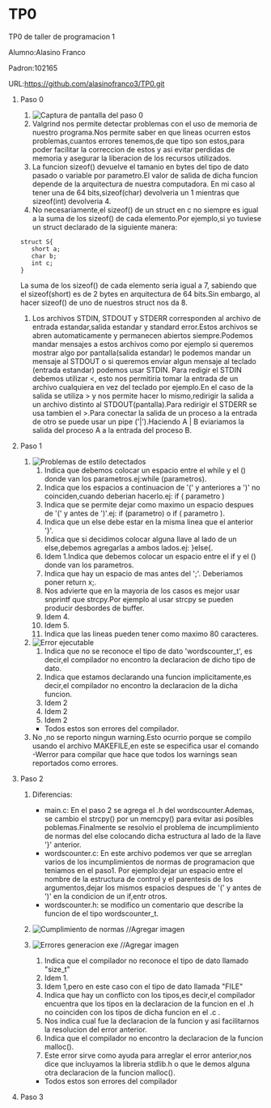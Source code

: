 # TP0
TP0 de taller de programacion 1

Alumno:Alasino Franco

Padron:102165

URL:https://github.com/alasinofranco3/TP0.git

1. Paso 0
    1. ![Captura de pantalla del paso 0](https://user-images.githubusercontent.com/50004705/79463028-af581f80-7fce-11ea-9506-c177c84c679b.png)
    1.  Valgrind nos permite detectar problemas con el uso de memoria de nuestro programa.Nos permite saber en que lineas ocurren estos problemas,cuantos errores tenemos,de que tipo son estos,para poder facilitar la correccion de estos y asi evitar perdidas de memoria y asegurar la liberacion de los recursos utilizados.
    1. La funcion sizeof() devuelve el tamanio en bytes del tipo de dato pasado o variable por parametro.El valor de salida de dicha funcion depende de la arquitectura de nuestra computadora. En mi caso al tener una de 64 bits,sizeof(char) devolveria un 1 mientras que sizeof(int) devolveria 4.
    1. No necesariamente,el sizeof() de un struct en c no siempre es igual a la suma de los sizeof() de cada elemento.Por ejemplo,si yo tuviese un struct declarado de la siguiente manera:
    
    ```
    struct S{
	   short a;
	   char b;
	   int c;
    }

    ```
    La suma de los sizeof() de cada elemento seria igual a 7, sabiendo que el sizeof(short) es de 2 bytes en arquitectura de 64 bits.Sin embargo, al hacer sizeof() de uno de nuestros struct nos da 8.
      1. Los archivos STDIN, STDOUT y STDERR corresponden al archivo de entrada estandar,salida estandar y standard error.Estos archivos se abren automaticamente y permanecen abiertos siempre.Podemos mandar mensajes a estos archivos como por ejemplo si queremos mostrar algo por pantalla(salida estandar) le podemos mandar un mensaje al STDOUT o si queremos enviar algun mensaje al teclado (entrada estandar) podemos usar STDIN. Para redigir el STDIN debemos utilizar <, esto nos permitiria tomar la entrada de un archivo cualquiera en vez del teclado por ejemplo.En el caso de la salida se utiliza >  y nos permite hacer lo mismo,redirigir la salida a un archivo distinto al STDOUT(pantalla).Para redirigir el STDERR se usa tambien el >.Para conectar la salida de un proceso a la entrada de otro se puede usar un pipe ('|').Haciendo A | B eviariamos la salida del proceso A a la entrada del proceso B.

1. Paso 1 
    1. ![Problemas de estilo detectados](/home/franco/Imágenes/paso1_problemas_estilo.png)
        1. Indica que debemos colocar un espacio entre el while y el () donde van los parametros.ej:while (parametros).
        1. Indica que los espacios a continuacion de '(' y anteriores a ')' no coinciden,cuando deberian hacerlo.ej: if ( parametro )
        1. Indica que se permite dejar como maximo un espacio despues de '(' y antes de ')'.ej: if (parametro) o if ( parametro ).
        1. Indica que un else debe estar en la misma linea que el anterior '}'.
        1. Indica que si decidimos colocar alguna llave al lado de un else,debemos agregarlas a ambos lados.ej: }else{.
        1. Idem 1.Indica que debemos colocar un espacio entre el if y el () donde van los parametros.
        1. Indica que hay un espacio de mas antes del ';'. Deberiamos poner return x;.
        1. Nos advierte que en la mayoria de los casos es mejor usar snprintf que strcpy.Por ejemplo al usar strcpy se pueden producir desbordes de buffer.
        1. Idem 4.
        1. Idem 5.
        1. Indica que las lineas pueden tener como maximo 80 caracteres.
    1. ![Error ejecutable](/home/franco/Imágenes/paso1_error_ejecutable.png)
        1. Indica que no se reconoce el tipo de dato 'wordscounter_t', es decir,el compilador no encontro la declaracion de dicho tipo de dato.
        1. Indica que estamos declarando una funcion implicitamente,es decir,el compilador no encontro la declaracion de la dicha funcion.
        1. Idem 2
        1. Idem 2
        1. Idem 2
        * Todos estos son errores del compilador.
    1. No ,no se reporto ningun warning.Esto ocurrio porque se compilo usando el archivo MAKEFILE,en este se especifica usar el comando -Werror para compilar que hace que todos los warnings sean reportados como errores.

1. Paso 2
    1. Diferencias:
        * main.c: En el paso 2 se agrega el .h del wordscounter.Ademas, se cambio el strcpy() por un memcpy() para evitar asi posibles poblemas.Finalmente se resolvio el problema de incumplimiento de normas del else colocando dicha estructura al lado de la llave '}' anterior.
        * wordscounter.c: En este archivo podemos ver que se arreglan varios de los incumplimientos de normas de programacion que teniamos en el paso1.
        Por ejemplo:dejar un espacio entre el nombre de la estructura de control y el parentesis de los argumentos,dejar los mismos espacios despues de '(' y antes de ')' en la condicion de un if,entr otros.
        * wordscounter.h: se modifico un comentario que describe la funcion de el tipo wordscounter_t.
    1. ![Cumplimiento de normas](/home/franco/Imágenes/paso2_cumplimiento_normas.png) //Agregar imagen
    1. ![Errores generacion exe](/home/franco/Imágenes/paso2_errores_ejecutable.png)  //Agregar imagen
        1. Indica que el compilador no reconoce el tipo de dato llamado "size_t" 
        1. Idem 1.
        1. Idem 1,pero en este caso con el tipo de dato llamada "FILE"  
        1. Indica que hay un conflicto con los tipos,es decir,el compilador encuentra que los tipos en la declaracion de la funcion en el .h no coinciden con los tipos de dicha funcion en el .c .
        1. Nos indica cual fue la declaracion de la funcion y asi facilitarnos la resolucion del error anterior.
        1. Indica que el compilador no encontro la declaracion de la funcion malloc().
        1. Este error sirve como ayuda para arreglar el error anterior,nos dice que incluyamos la libreria stdlib.h o que le demos alguna otra declaracion de la funcion malloc().

        * Todos estos son errores del compilador

1. Paso 3